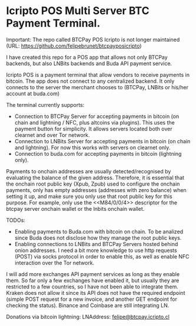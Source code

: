 # Icripto POS Multi Server BTC Payment Terminal.
Important: The repo called BTCPay POS Icripto is not longer maintained (URL: https://github.com/felipebrunet/btcpayposicripto)

I have created this repo for a POS app that allows not only BTCPay backends, but also LNBits backends and Buda API payment service.

Icripto POS is a payment terminal that allow vendors to receive payments in bitcoin.
The app does not connect to any centralized backend. 
It only connects to the server the merchant chooses to (BTCPay, LNBits or his/her account at buda.com)

The terminal currently supports:
- Connection to BTCPay Server for accepting payments in bitcoin (on chain and lightning / NFC, plus altcoins via plugins). This uses the payment button for simplicity. It allows servers located both over clearnet and over Tor network.
- Connection to LNBits Server for accepting payments in bitcoin (on chain and lightning). For now this works with servers on clearnet only.
- Connection to buda.com for accepting payments in bitcoin (lightning only).

Payments to onchain addresses are usually detected/recognised by evaluating the balance of the given address. Therefore, it is essential that the onchain root public key (Xpub, Zpub) used to configure the onchain payments, only has empty addresses (addresses with zero balance) when setting it up, and make sure you only use that root public key for this purpose. 
For example, only use the <<M84/0/0/4>> descriptor for the btcpay server onchain wallet or the lnbits onchain wallet.

TODOs:
- Enabling payments to Buda.com with bitcoin on chain. To be analized since Buda does not disclose how they manage the root public keys.
- Enabling connections to LNBits and BTCPay Servers hosted behind onion addresses. I need a bit more knowledge to use http requests (POST) via socks protocol in order to enable this, as well as enable NFC interaction over the Tor network.

I will add more exchanges API payment services as long as they enable them. So far only a few exchanges have enabled it, but usually they are restricted to a few countries, so I have not been able to integrate them. 
Kraken does not allow it since its API does not have the required endpoint (simple POST request for a new invoice, and another GET endpoint for checking the status). 
Binance and Coinbase are still integrating LN.

Donations via bitcoin lightning:
LNAddress: felipe@btcpay.icripto.cl


